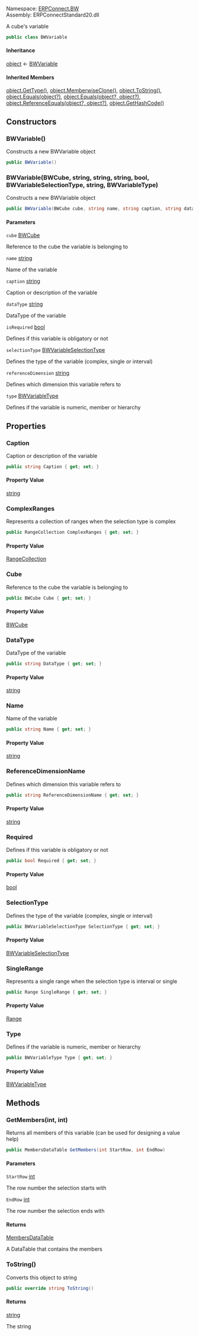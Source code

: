 Namespace: [ERPConnect.BW](../)\
Assembly: ERPConnectStandard20.dll

A cube's variable

```csharp
public class BWVariable

```

#### Inheritance

[object](https://learn.microsoft.com/dotnet/api/system.object) ← [BWVariable](./)

#### Inherited Members

[object.GetType()](https://learn.microsoft.com/dotnet/api/system.object.gettype), [object.MemberwiseClone()](https://learn.microsoft.com/dotnet/api/system.object.memberwiseclone), [object.ToString()](https://learn.microsoft.com/dotnet/api/system.object.tostring), [object.Equals(object?)](<https://learn.microsoft.com/dotnet/api/system.object.equals#system-object-equals(system-object)>), [object.Equals(object?, object?)](<https://learn.microsoft.com/dotnet/api/system.object.equals#system-object-equals(system-object-system-object)>), [object.ReferenceEquals(object?, object?)](https://learn.microsoft.com/dotnet/api/system.object.referenceequals), [object.GetHashCode()](https://learn.microsoft.com/dotnet/api/system.object.gethashcode)

## Constructors

### BWVariable()

Constructs a new BWVariable object

```csharp
public BWVariable()

```

### BWVariable(BWCube, string, string, string, bool, BWVariableSelectionType, string, BWVariableType)

Constructs a new BWVariable object

```csharp
public BWVariable(BWCube cube, string name, string caption, string dataType, bool isRequired, BWVariableSelectionType selectionType, string referenceDimension, BWVariableType type)

```

#### Parameters

`cube` [BWCube](../ERPConnect.BW.BWCube/)

Reference to the cube the variable is belonging to

`name` [string](https://learn.microsoft.com/dotnet/api/system.string)

Name of the variable

`caption` [string](https://learn.microsoft.com/dotnet/api/system.string)

Caption or description of the variable

`dataType` [string](https://learn.microsoft.com/dotnet/api/system.string)

DataType of the variable

`isRequired` [bool](https://learn.microsoft.com/dotnet/api/system.boolean)

Defines if this variable is obligatory or not

`selectionType` [BWVariableSelectionType](../ERPConnect.BW.BWVariableSelectionType/)

Defines the type of the variable (complex, single or interval)

`referenceDimension` [string](https://learn.microsoft.com/dotnet/api/system.string)

Defines which dimension this variable refers to

`type` [BWVariableType](../ERPConnect.BW.BWVariableType/)

Defines if the variable is numeric, member or hierarchy

## Properties

### Caption

Caption or description of the variable

```csharp
public string Caption { get; set; }

```

#### Property Value

[string](https://learn.microsoft.com/dotnet/api/system.string)

### ComplexRanges

Represents a collection of ranges when the selection type is complex

```csharp
public RangeCollection ComplexRanges { get; set; }

```

#### Property Value

[RangeCollection](../../erpconnect-queries/ERPConnect.Queries.RangeCollection/)

### Cube

Reference to the cube the variable is belonging to

```csharp
public BWCube Cube { get; set; }

```

#### Property Value

[BWCube](../ERPConnect.BW.BWCube/)

### DataType

DataType of the variable

```csharp
public string DataType { get; set; }

```

#### Property Value

[string](https://learn.microsoft.com/dotnet/api/system.string)

### Name

Name of the variable

```csharp
public string Name { get; set; }

```

#### Property Value

[string](https://learn.microsoft.com/dotnet/api/system.string)

### ReferenceDimensionName

Defines which dimension this variable refers to

```csharp
public string ReferenceDimensionName { get; set; }

```

#### Property Value

[string](https://learn.microsoft.com/dotnet/api/system.string)

### Required

Defines if this variable is obligatory or not

```csharp
public bool Required { get; set; }

```

#### Property Value

[bool](https://learn.microsoft.com/dotnet/api/system.boolean)

### SelectionType

Defines the type of the variable (complex, single or interval)

```csharp
public BWVariableSelectionType SelectionType { get; set; }

```

#### Property Value

[BWVariableSelectionType](../ERPConnect.BW.BWVariableSelectionType/)

### SingleRange

Represents a single range when the selection type is interval or single

```csharp
public Range SingleRange { get; set; }

```

#### Property Value

[Range](../../erpconnect-queries/ERPConnect.Queries.Range/)

### Type

Defines if the variable is numeric, member or hierarchy

```csharp
public BWVariableType Type { get; set; }

```

#### Property Value

[BWVariableType](../ERPConnect.BW.BWVariableType/)

## Methods

### GetMembers(int, int)

Returns all members of this variable (can be used for designing a value help)

```csharp
public MembersDataTable GetMembers(int StartRow, int EndRow)

```

#### Parameters

`StartRow` [int](https://learn.microsoft.com/dotnet/api/system.int32)

The row number the selection starts with

`EndRow` [int](https://learn.microsoft.com/dotnet/api/system.int32)

The row number the selection ends with

#### Returns

[MembersDataTable](../ERPConnect.BW.MembersDataTable/)

A DataTable that contains the members

### ToString()

Converts this object to string

```csharp
public override string ToString()

```

#### Returns

[string](https://learn.microsoft.com/dotnet/api/system.string)

The string
